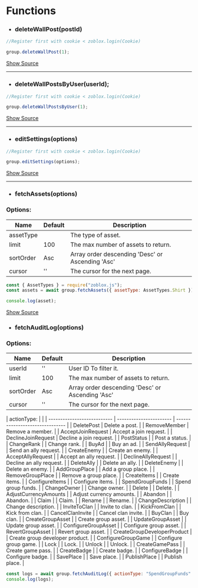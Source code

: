 # Functions

- ### deleteWallPost(postId)

```js
//Register first with cookie < zoblox.login(Cookie)

group.deleteWallPost(1);
```

[Show Source]()

---

- ### deleteWallPostsByUser(userId);

```js
//Register first with cookie < zoblox.login(Cookie)

group.deleteWallPostsByUser(1);
```

[Show Source]()

---

- ### editSettings(options)

```js
//Register first with cookie < zoblox.login(Cookie)

group.editSettings(options);
```

[Show Source]()

---

- ### fetchAssets(options)

### Options:

| Name      | Default | Description                                      |
| --------- | ------- | ------------------------------------------------ |
| assetType |         | The type of asset.                               |
| limit     | 100     | The max number of assets to return.              |
| sortOrder | Asc     | Array order descending 'Desc' or Ascending 'Asc' |
| cursor    | ''      | The cursor for the next page.                    |

```js
const { AssetTypes } = require("zoblox.js");
const assets = await group.fetchAssets({ assetType: AssetTypes.Shirt });

console.log(asset);
```

[Show Source]()

- ### fetchAuditLog(options)

### Options:

| Name      | Default | Description                                      |
| --------- | ------- | ------------------------------------------------ |
| userId    | ''      | User ID To filter it.                            |
| limit     | 100     | The max number of assets to return.              |
| sortOrder | Asc     | Array order descending 'Desc' or Ascending 'Asc' |
| cursor    | ''      | The cursor for the next page.                    |

| actionType:                 |                         |
| --------------------------- | ----------------------- | ------------------------------- |
| DeletePost                  | Delete a post.          |
| RemoveMember                | Remove a member.        |
| AcceptJoinRequest           | Accept a join request.  |
| DeclineJoinRequest          | Decline a join request. |
| PostStatus                  |                         | Post a status.                  |
| ChangeRank                  |                         | Change rank.                    |
| BuyAd                       |                         | Buy an ad.                      |
| SendAllyRequest             |                         | Send an ally request.           |
| CreateEnemy                 |                         | Create an enemy.                |
| AcceptAllyRequest           |                         | Accept an ally request.         |
| DeclineAllyRequest          |                         | Decline an ally request.        |
| DeleteAlly                  |                         | Delete an ally.                 |
| DeleteEnemy                 |                         | Delete an enemy.                |
| AddGroupPlace               |                         | Add a group place.              |
| RemoveGroupPlace            |                         | Remove a group place.           |
| CreateItems                 |                         | Create items.                   |
| ConfigureItems              |                         | Configure items.                |
| SpendGroupFunds             |                         | Spend group funds.              |
| ChangeOwner                 |                         | Change owner.                   |
| Delete                      |                         | Delete.                         |
| AdjustCurrencyAmounts       |                         | Adjust currency amounts.        |
| Abandon                     |                         | Abandon.                        |
| Claim                       |                         | Claim.                          |
| Rename                      |                         | Rename.                         |
| ChangeDescription           |                         | Change description.             |
| InviteToClan                |                         | Invite to clan.                 |
| KickFromClan                |                         | Kick from clan.                 |
| CancelClanInvite            |                         | Cancel clan invite.             |
| BuyClan                     |                         | Buy clan.                       |
| CreateGroupAsset            |                         | Create group asset.             |
| UpdateGroupAsset            |                         | Update group asset.             |
| ConfigureGroupAsset         |                         | Configure group asset.          |
| RevertGroupAsset            |                         | Revert group asset.             |
| CreateGroupDeveloperProduct |                         | Create group developer product. |
| ConfigureGroupGame          |                         | Configure group game.           |
| Lock                        |                         | Lock.                           |
| Unlock                      |                         | Unlock.                         |
| CreateGamePass              |                         | Create game pass.               |
| CreateBadge                 |                         | Create badge.                   |
| ConfigureBadge              |                         | Configure badge.                |
| SavePlace                   |                         | Save place.                     |
| PublishPlace                |                         | Publish place.                  |

```js
const logs = await group.fetchAuditLog({ actionType: "SpendGroupFunds" });
console.log(logs);
```
